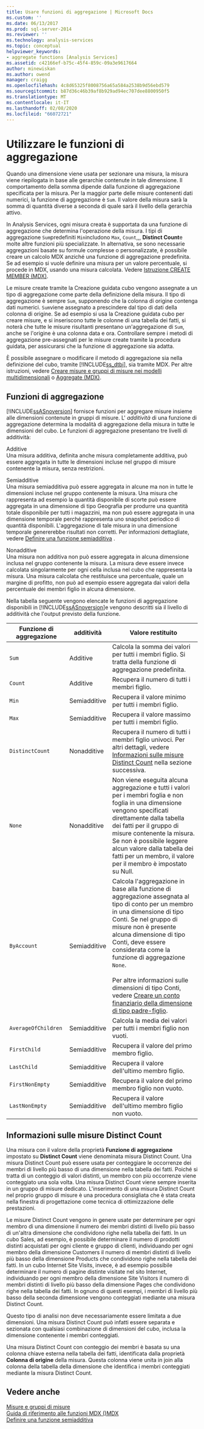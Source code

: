 ```yaml
---
title: Usare funzioni di aggregazione | Microsoft Docs
ms.custom: ''
ms.date: 06/13/2017
ms.prod: sql-server-2014
ms.reviewer: ''
ms.technology: analysis-services
ms.topic: conceptual
helpviewer_keywords:
- aggregate functions [Analysis Services]
ms.assetid: c42166ef-b75c-45f4-859c-09a3e9617664
author: minewiskan
ms.author: owend
manager: craigg
ms.openlocfilehash: 4c8d65325f8008756a65a584a2538b9d56ebd579
ms.sourcegitcommit: b87d36c46b39af8b929ad94ec707dee8800950f5
ms.translationtype: MT
ms.contentlocale: it-IT
ms.lasthandoff: 02/08/2020
ms.locfileid: "66072721"
---
```

# <a name="use-aggregate-functions"></a>Utilizzare le funzioni di aggregazione
  Quando una dimensione viene usata per sezionare una misura, la misura viene riepilogata in base alle gerarchie contenute in tale dimensione. Il comportamento della somma dipende dalla funzione di aggregazione specificata per la misura. Per la maggior parte delle misure contenenti dati numerici, la funzione di aggregazione è `Sum`. Il valore della misura sarà la somma di quantità diverse a seconda di quale sarà il livello della gerarchia attivo.  
  
 In Analysis Services, ogni misura creata è supportata da una funzione di aggregazione che determina l'operazione della misura. I tipi di aggregazione `Sum`predefiniti `Min`includono `Max`, `Count`,,, **Distinct Count**e molte altre funzioni più specializzate. In alternativa, se sono necessarie aggregazioni basate su formule complesse o personalizzate, è possibile creare un calcolo MDX anziché una funzione di aggregazione predefinita. Se ad esempio si vuole definire una misura per un valore percentuale, si procede in MDX, usando una misura calcolata. Vedere [Istruzione CREATE MEMBER &#40;MDX&#41;](/sql/mdx/mdx-data-definition-create-member).  
  
 Le misure create tramite la Creazione guidata cubo vengono assegnate a un tipo di aggregazione come parte della definizione della misura. Il tipo di aggregazione è sempre `Sum`, supponendo che la colonna di origine contenga dati numerici. 
  `Sum`viene assegnato a prescindere dal tipo di dati della colonna di origine. Se ad esempio si usa la Creazione guidata cubo per creare misure, e si inseriscono tutte le colonne di una tabella dei fatti, si noterà che tutte le misure risultanti presentano un'aggregazione di `Sum`, anche se l'origine è una colonna data e ora. Controllare sempre i metodi di aggregazione pre-assegnati per le misure create tramite la procedura guidata, per assicurarsi che la funzione di aggregazione sia adatta.  
  
 È possibile assegnare o modificare il metodo di aggregazione sia nella definizione del cubo, tramite [!INCLUDE[ss_dtbi](../../includes/ss-dtbi-md.md)], sia tramite MDX. Per altre istruzioni, vedere [Creare misure e gruppi di misure nei modelli multidimensionali](create-measures-and-measure-groups-in-multidimensional-models.md) o [Aggregate &#40;MDX&#41;](/sql/mdx/aggregate-mdx).  
  
##  <a name="AggFunction"></a>Funzioni di aggregazione  
 
  [!INCLUDE[ssASnoversion](../../../includes/ssasnoversion-md.md)] fornisce funzioni per aggregare misure insieme alle dimensioni contenute in gruppi di misure. L' *additività* di una funzione di aggregazione determina la modalità di aggregazione della misura in tutte le dimensioni del cubo. Le funzioni di aggregazione presentano tre livelli di additività:  
  
 Additive  
 Una misura additiva, definita anche misura completamente additiva, può essere aggregata in tutte le dimensioni incluse nel gruppo di misure contenente la misura, senza restrizioni.  
  
 Semiadditive  
 Una misura semiadditiva può essere aggregata in alcune ma non in tutte le dimensioni incluse nel gruppo contenente la misura. Una misura che rappresenta ad esempio la quantità disponibile di scorte può essere aggregata in una dimensione di tipo Geografia per produrre una quantità totale disponibile per tutti i magazzini, ma non può essere aggregata in una dimensione temporale perché rappresenta uno snapshot periodico di quantità disponibili. L'aggregazione di tale misura in una dimensione temporale genererebbe risultati non corretti. Per informazioni dettagliate, vedere [Definire una funzione semiadditiva](define-semiadditive-behavior.md) .  
  
 Nonadditive  
 Una misura non additiva non può essere aggregata in alcuna dimensione inclusa nel gruppo contenente la misura. La misura deve essere invece calcolata singolarmente per ogni cella inclusa nel cubo che rappresenta la misura. Una misura calcolata che restituisce una percentuale, quale un margine di profitto, non può ad esempio essere aggregata dai valori della percentuale dei membri figlio in alcuna dimensione.  
  
 Nella tabella seguente vengono elencate le funzioni di aggregazione disponibili in [!INCLUDE[ssASnoversion](../../../includes/ssasnoversion-md.md)]e vengono descritti sia il livello di additività che l'output previsto della funzione.  
  
|Funzione di aggregazione|additività|Valore restituito|  
|--------------------------|----------------|--------------------|  
|`Sum`|Additive|Calcola la somma dei valori per tutti i membri figlio. Si tratta della funzione di aggregazione predefinita.|  
|`Count`|Additive|Recupera il numero di tutti i membri figlio.|  
|`Min`|Semiadditive|Recupera il valore minimo per tutti i membri figlio.|  
|`Max`|Semiadditive|Recupera il valore massimo per tutti i membri figlio.|  
|`DistinctCount`|Nonadditive|Recupera il numero di tutti i membri figlio univoci. Per altri dettagli, vedere [Informazioni sulle misure Distinct Count](use-aggregate-functions.md#bkmk_distinct) nella sezione successiva.|  
|`None`|Nonadditive|Non viene eseguita alcuna aggregazione e tutti i valori per i membri foglia e non foglia in una dimensione vengono specificati direttamente dalla tabella dei fatti per il gruppo di misure contenente la misura. Se non è possibile leggere alcun valore dalla tabella dei fatti per un membro, il valore per il membro è impostato su Null.|  
|`ByAccount`|Semiadditive|Calcola l'aggregazione in base alla funzione di aggregazione assegnata al tipo di conto per un membro in una dimensione di tipo Conti. Se nel gruppo di misure non è presente alcuna dimensione di tipo Conti, deve essere considerata come la funzione di aggregazione `None`.<br /><br /> Per altre informazioni sulle dimensioni di tipo Conti, vedere [Creare un conto finanziario della dimensione di tipo padre-figlio](database-dimensions-finance-account-of-parent-child-type.md).|  
|`AverageOfChildren`|Semiadditive|Calcola la media dei valori per tutti i membri figlio non vuoti.|  
|`FirstChild`|Semiadditive|Recupera il valore del primo membro figlio.|  
|`LastChild`|Semiadditive|Recupera il valore dell'ultimo membro figlio.|  
|`FirstNonEmpty`|Semiadditive|Recupera il valore del primo membro figlio non vuoto.|  
|`LastNonEmpty`|Semiadditive|Recupera il valore dell'ultimo membro figlio non vuoto.|  
  
##  <a name="bkmk_distinct"></a>Informazioni sulle misure Distinct Count  
 Una misura con il valore della proprietà **Funzione di aggregazione** impostato su **Distinct Count** viene denominata misura Distinct Count. Una misura Distinct Count può essere usata per conteggiare le occorrenze dei membri di livello più basso di una dimensione nella tabella dei fatti. Poiché si tratta di un conteggio di valori distinti, un membro con più occorrenze viene conteggiato una sola volta. Una misura Distinct Count viene sempre inserita in un gruppo di misure dedicato. L'inserimento di una misura Distinct Count nel proprio gruppo di misure è una procedura consigliata che è stata creata nella finestra di progettazione come tecnica di ottimizzazione delle prestazioni.  
  
 Le misure Distinct Count vengono in genere usate per determinare per ogni membro di una dimensione il numero dei membri distinti di livello più basso di un'altra dimensione che condividono righe nella tabella dei fatti. In un cubo Sales, ad esempio, è possibile determinare il numero di prodotti distinti acquistati per ogni cliente e gruppo di clienti, individuando per ogni membro della dimensione Customers il numero di membri distinti di livello più basso della dimensione Products che condividono righe nella tabella dei fatti. In un cubo Internet Site Visits, invece, è ad esempio possibile determinare il numero di pagine distinte visitate nel sito Internet, individuando per ogni membro della dimensione Site Visitors il numero di membri distinti di livello più basso della dimensione Pages che condividono righe nella tabella dei fatti. In ognuno di questi esempi, i membri di livello più basso della seconda dimensione vengono conteggiati mediante una misura Distinct Count.  
  
 Questo tipo di analisi non deve necessariamente essere limitata a due dimensioni. Una misura Distinct Count può infatti essere separata e sezionata con qualsiasi combinazione di dimensioni del cubo, inclusa la dimensione contenente i membri conteggiati.  
  
 Una misura Distinct Count con conteggio dei membri è basata su una colonna chiave esterna nella tabella dei fatti, identificata dalla proprietà **Colonna di origine** della misura. Questa colonna viene unita in join alla colonna della tabella della dimensione che identifica i membri conteggiati mediante la misura Distinct Count.  
  
## <a name="see-also"></a>Vedere anche  
 [Misure e gruppi di misure](measures-and-measure-groups.md)   
 [Guida di riferimento alle funzioni MDX &#40;&#41;MDX](/sql/mdx/mdx-function-reference-mdx)   
 [Definire una funzione semiadditiva](define-semiadditive-behavior.md)  
  
  

